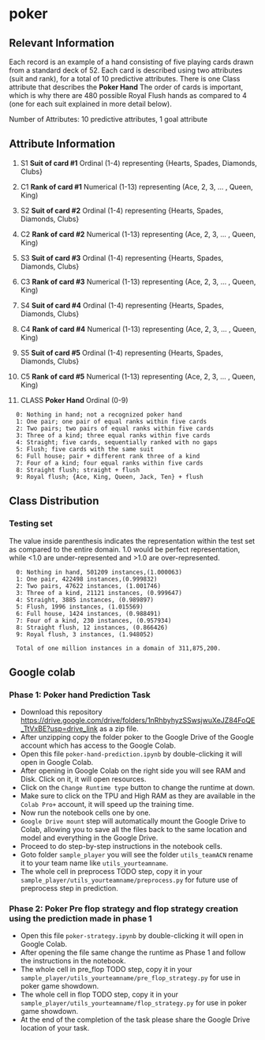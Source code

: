 # poker

## Relevant Information

Each record is an example of a hand consisting of five playing
cards drawn from a standard deck of 52. Each card is described
using two attributes (suit and rank), for a total of 10 predictive
attributes. There is one Class attribute that describes the
**Poker Hand** The order of cards is important, which is why there are 480 possible Royal Flush hands as compared to 4 (one for each suit explained in more detail below).

Number of Attributes: 10 predictive attributes, 1 goal attribute

## Attribute Information

   1) S1 **Suit of card #1**
      Ordinal (1-4) representing {Hearts, Spades, Diamonds, Clubs}

   2) C1 **Rank of card #1**
      Numerical (1-13) representing (Ace, 2, 3, ... , Queen, King)

   3) S2 **Suit of card #2**
      Ordinal (1-4) representing {Hearts, Spades, Diamonds, Clubs}

   4) C2 **Rank of card #2**
      Numerical (1-13) representing (Ace, 2, 3, ... , Queen, King)

   5) S3 **Suit of card #3**
      Ordinal (1-4) representing {Hearts, Spades, Diamonds, Clubs}

   6) C3 **Rank of card #3**
      Numerical (1-13) representing (Ace, 2, 3, ... , Queen, King)

   7) S4 **Suit of card #4**
      Ordinal (1-4) representing {Hearts, Spades, Diamonds, Clubs}

   8) C4 **Rank of card #4**
      Numerical (1-13) representing (Ace, 2, 3, ... , Queen, King)

   9) S5 **Suit of card #5**
      Ordinal (1-4) representing {Hearts, Spades, Diamonds, Clubs}

   10) C5 **Rank of card #5**
      Numerical (1-13) representing (Ace, 2, 3, ... , Queen, King)

   11) CLASS **Poker Hand**
      Ordinal (0-9)

      0: Nothing in hand; not a recognized poker hand 
      1: One pair; one pair of equal ranks within five cards
      2: Two pairs; two pairs of equal ranks within five cards
      3: Three of a kind; three equal ranks within five cards
      4: Straight; five cards, sequentially ranked with no gaps
      5: Flush; five cards with the same suit
      6: Full house; pair + different rank three of a kind
      7: Four of a kind; four equal ranks within five cards
      8: Straight flush; straight + flush
      9: Royal flush; {Ace, King, Queen, Jack, Ten} + flush

## Class Distribution

### Testing set

The value inside parenthesis indicates the representation within the test set as compared to the entire domain. 1.0 would be perfect representation, while <1.0 are under-represented and >1.0 are over-represented.

      0: Nothing in hand, 501209 instances,(1.000063)
      1: One pair, 422498 instances,(0.999832)
      2: Two pairs, 47622 instances, (1.001746)
      3: Three of a kind, 21121 instances, (0.999647)
      4: Straight, 3885 instances, (0.989897)
      5: Flush, 1996 instances, (1.015569)
      6: Full house, 1424 instances, (0.988491)
      7: Four of a kind, 230 instances, (0.957934)
      8: Straight flush, 12 instances, (0.866426)
      9: Royal flush, 3 instances, (1.948052)

      Total of one million instances in a domain of 311,875,200.

## Google colab

### Phase 1: Poker hand Prediction Task

- Download this repository https://drive.google.com/drive/folders/1nRhbyhyzSSwsjwuXeJZ84FoQE_TtVxBE?usp=drive_link as a zip file.
- After unzipping copy the folder poker to the Google Drive of the Google account which has access to the Google Colab.
- Open this file `poker-hand-prediction.ipynb` by double-clicking it will open in Google Colab.
- After opening in Google Colab on the right side you will see RAM and Disk. Click on it, it will open resources.
- Click on the `Change Runtime type` button to change the runtime at down.
- Make sure to click on the TPU and High RAM as they are available in the `Colab Pro+` account, it will speed up the training time.
- Now run the notebook cells one by one.
- `Google Drive mount` step will automatically mount the Google Drive to Colab, allowing you to save all the files back to the same location and model and everything in the Google Drive.
- Proceed to do step-by-step instructions in the notebook cells.
- Goto folder `sample_player` you will see the folder `utils_teamACN` rename it to your team name like `utils_yourteamname`.
- The whole cell in preprocess TODO step, copy it in your `sample_player/utils_yourteamname/preprocess.py` for future use of preprocess step in prediction.

### Phase 2: Poker Pre flop strategy and flop strategy creation using the prediction made in phase 1

- Open this file `poker-strategy.ipynb` by double-clicking it will open in Google Colab.
- After opening the file same change the runtime as Phase 1 and follow the instructions in the notebook.
- The whole cell in pre_flop TODO step, copy it in your `sample_player/utils_yourteamname/pre_flop_strategy.py` for use in poker game showdown.
- The whole cell in flop TODO step, copy it in your `sample_player/utils_yourteamname/flop_strategy.py` for use in poker game showdown.
- At the end of the completion of the task please share the Google Drive location of your task.
